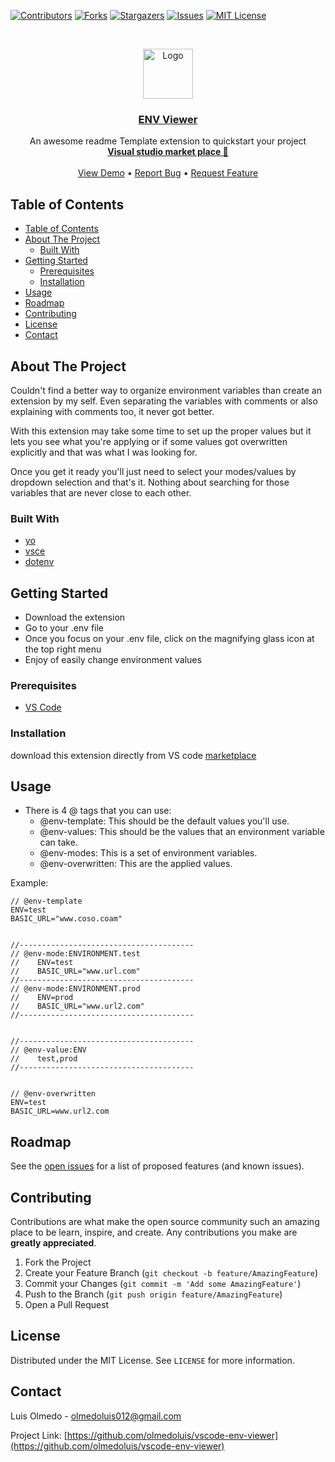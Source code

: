 <!--
repo name: ENV Variable
description: An interpreter for environment variable files.
github name:  olmedoluis
link: https://github.com/olmedoluis/vscode-env-viewer
email: olmedoluis012@gmail.com
-->

<!-- PROJECT SHIELDS -->

[![Contributors][contributors-shield]][contributors-url]
[![Forks][forks-shield]][forks-url]
[![Stargazers][stars-shield]][stars-url]
[![Issues][issues-shield]][issues-url]
[![MIT License][license-shield]][license-url]

<!-- [![LinkedIn][linkedin-shield]][linkedin-url] -->

<!-- PROJECT LOGO -->
<br />
<p align="center">
    <a href="https://github.com/olmedoluis/vscode-env-viewer">
        <img src="https://github.com/olmedoluis/vscode-env-viewer/blob/main/media/logo/seahorse.png" alt="Logo" width="80" height="80">
    </a>
<h3 align="center"><a href="https://github.com/olmedoluis/vscode-env-viewer">ENV Viewer</a></h3>
    <p align="center">
        An awesome readme Template extension to quickstart your project
        <br />
        <a href="https://marketplace.visualstudio.com/items?itemName=oGranny.md-template"><strong>Visual studio market place 📃</strong></a>
        <br />
        <br />
        <a href="//github.com/Md-Template/ oGranny">View Demo</a>
        •
        <a href="https://github.com/olmedoluis/vscode-env-viewer/issues">Report Bug</a>
        •
        <a href="https://github.com/olmedoluis/vscode-env-viewer/issues">Request Feature</a>
    </p>
</p>

<!-- TABLE OF CONTENTS -->

## Table of Contents

- [Table of Contents](#table-of-contents)
- [About The Project](#about-the-project)
  - [Built With](#built-with)
- [Getting Started](#getting-started)
  - [Prerequisites](#prerequisites)
  - [Installation](#installation)
- [Usage](#usage)
- [Roadmap](#roadmap)
- [Contributing](#contributing)
- [License](#license)
- [Contact](#contact)

<!-- ABOUT THE PROJECT -->

## About The Project

Couldn't find a better way to organize environment variables than create an extension by my self. Even separating the variables with comments or also explaining with comments too, it never got better.

With this extension may take some time to set up the proper values but it lets you see what you're applying or if some values got overwritten explicitly and that was what I was looking for.

Once you get it ready you'll just need to select your modes/values by dropdown selection and that's it. Nothing about searching for those variables that are never close to each other.

### Built With

- [yo]()
- [vsce]()
- [dotenv]()

<!-- GETTING STARTED -->

## Getting Started

- Download the extension
- Go to your .env file
- Once you focus on your .env file, click on the magnifying glass icon at the top right menu
- Enjoy of easily change environment values

### Prerequisites

- [VS Code](https://code.visualstudio.com)

### Installation

download this extension directly from VS code [marketplace](https://marketplace.visualstudio.com/vscode)

<!-- USAGE EXAMPLES -->

## Usage

- There is 4 @ tags that you can use:
  - @env-template: This should be the default values you'll use.
  - @env-values: This should be the values that an environment variable can take.
  - @env-modes: This is a set of environment variables.
  - @env-overwritten: This are the applied values.

Example:

```dotenv
// @env-template
ENV=test
BASIC_URL="www.coso.coam"


//---------------------------------------
// @env-mode:ENVIRONMENT.test
//    ENV=test
//    BASIC_URL="www.url.com"
//---------------------------------------
// @env-mode:ENVIRONMENT.prod
//    ENV=prod
//    BASIC_URL="www.url2.com"
//---------------------------------------


//---------------------------------------
// @env-value:ENV
//    test,prod
//---------------------------------------


// @env-overwritten
ENV=test
BASIC_URL=www.url2.com
```

<!-- ROADMAP -->

## Roadmap

See the [open issues](https://github.com/olmedoluis/vscode-env-viewer/issues) for a list of proposed features (and known issues).

<!-- CONTRIBUTING -->

## Contributing

Contributions are what make the open source community such an amazing place to be learn, inspire, and create. Any contributions you make are **greatly appreciated**.

1. Fork the Project
2. Create your Feature Branch (`git checkout -b feature/AmazingFeature`)
3. Commit your Changes (`git commit -m 'Add some AmazingFeature'`)
4. Push to the Branch (`git push origin feature/AmazingFeature`)
5. Open a Pull Request

<!-- LICENSE -->

## License

Distributed under the MIT License. See `LICENSE` for more information.

<!-- CONTACT -->

## Contact

Luis Olmedo - olmedoluis012@gmail.com

Project Link: [https://github.com/olmedoluis/vscode-env-viewer](https://github.com/olmedoluis/vscode-env-viewer)

<!-- MARKDOWN LINKS & IMAGES -->
<!-- https://www.markdownguide.org/basic-syntax/#reference-style-links -->

[contributors-shield]: https://img.shields.io/github/contributors/olmedoluis/vscode-env-viewer.svg?style=flat-square
[contributors-url]: https://github.com/olmedoluis/vscode-env-viewer/graphs/contributors
[forks-shield]: https://img.shields.io/github/forks/olmedoluis/vscode-env-viewer.svg?style=flat-square
[forks-url]: https://github.com/olmedoluis/vscode-env-viewer/network/members
[stars-shield]: https://img.shields.io/github/stars/olmedoluis/vscode-env-viewer.svg?style=flat-square
[stars-url]: https://github.com/olmedoluis/vscode-env-viewer/stargazers
[issues-shield]: https://img.shields.io/github/issues/olmedoluis/vscode-env-viewer.svg?style=flat-square
[issues-url]: https://github.com/olmedoluis/vscode-env-viewer/issues
[license-shield]: https://img.shields.io/github/license/olmedoluis/vscode-env-viewer.svg?style=flat-square
[license-url]: https://github.com/olmedoluis/vscode-env-viewer/blob/master/LICENSE.txt
[product-screenshot]: images/screenshot.png

